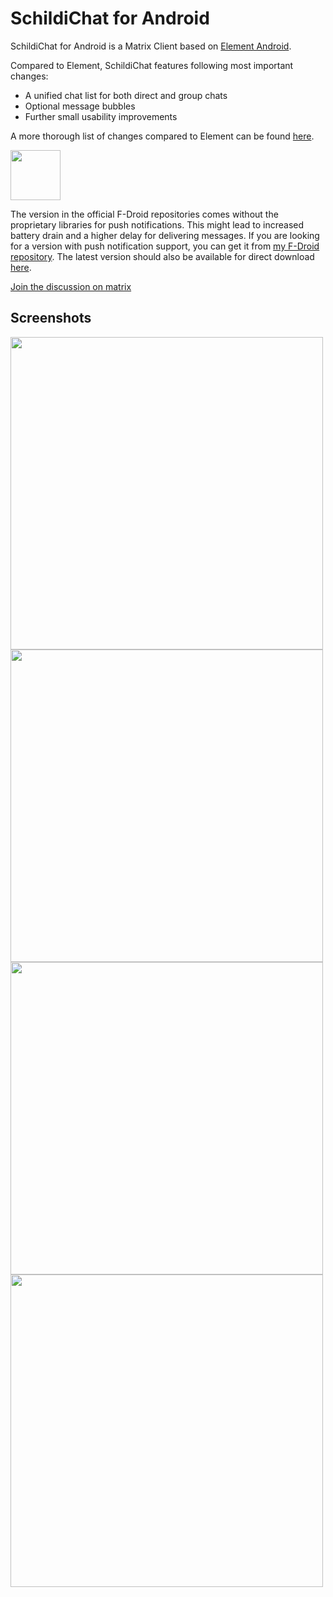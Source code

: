 # SchildiChat for Android

SchildiChat for Android is a Matrix Client based on [Element Android](https://github.com/vector-im/element-android).

Compared to Element, SchildiChat features following most important changes:

- A unified chat list for both direct and group chats
- Optional message bubbles
- Further small usability improvements

A more thorough list of changes compared to Element can be found [here](FEATURES.md).

<a href="https://f-droid.org/packages/de.spiritcroc.riotx/" alt="Get it on F-Droid" target="_blank"><img src="https://fdroid.gitlab.io/artwork/badge/get-it-on.png" height="80"></a>

The version in the official F-Droid repositories comes without the proprietary libraries for push notifications.
This might lead to increased battery drain and a higher delay for delivering messages.
If you are looking for a version with push notification support, you can get it from [my F-Droid repository](https://s2.spiritcroc.de/fdroid/repo/).
The latest version should also be available for direct download [here](https://s2.spiritcroc.de/fdroid/SchildiChat.apk).

<a href="https://matrix.to/#/#schildichat-android:matrix.org" target="_blank">Join the discussion on matrix</a>

## Screenshots

<img src="https://raw.githubusercontent.com/SchildiChat/SchildiChat-android/sc/fastlane/metadata/android/en-US/images/phoneScreenshots/1_en-US.png" height="500"/> <img src="https://raw.githubusercontent.com/SchildiChat/SchildiChat-android/sc/fastlane/metadata/android/en-US/images/phoneScreenshots/2_en-US.png" height="500"/> <img src="https://raw.githubusercontent.com/SchildiChat/SchildiChat-android/sc/fastlane/metadata/android/en-US/images/phoneScreenshots/3_en-US.png" height="500"/> <img src="https://raw.githubusercontent.com/SchildiChat/SchildiChat-android/sc/fastlane/metadata/android/en-US/images/phoneScreenshots/4_en-US.png" height="500"/>

